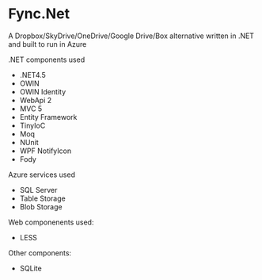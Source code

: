 # Fync.Net

A Dropbox/SkyDrive/OneDrive/Google Drive/Box alternative written in .NET and built to run in Azure

.NET components used
* .NET4.5
* OWIN
* OWIN Identity
* WebApi 2
* MVC 5
* Entity Framework
* TinyIoC
* Moq
* NUnit
* WPF NotifyIcon
* Fody

Azure services used
* SQL Server
* Table Storage
* Blob Storage

Web componenents used:
* LESS

Other components:
* SQLite
